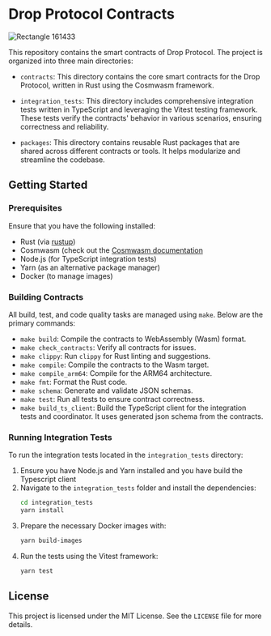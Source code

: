 # Drop Protocol Contracts

![Rectangle 161433](https://github.com/hadronlabs-org/drop-contracts/assets/103267218/f0faf991-7954-4e65-8032-73e6e4840ef3)

This repository contains the smart contracts of Drop Protocol. The project is organized into three main directories:

- `contracts`: This directory contains the core smart contracts for the Drop Protocol, written in Rust using the Cosmwasm framework.

- `integration_tests`: This directory includes comprehensive integration tests written in TypeScript and leveraging the Vitest testing framework. These tests verify the contracts' behavior in various scenarios, ensuring correctness and reliability.

- `packages`: This directory contains reusable Rust packages that are shared across different contracts or tools. It helps modularize and streamline the codebase.

## Getting Started

### Prerequisites

Ensure that you have the following installed:

- Rust (via [rustup](https://rustup.rs/))
- Cosmwasm (check out the [Cosmwasm documentation](https://cosmwasm.com/home/about/)
- Node.js (for TypeScript integration tests)
- Yarn (as an alternative package manager)
- Docker (to manage images)

### Building Contracts

All build, test, and code quality tasks are managed using `make`. Below are the primary commands:

- `make build`: Compile the contracts to WebAssembly (Wasm) format.
- `make check_contracts`: Verify all contracts for issues.
- `make clippy`: Run `clippy` for Rust linting and suggestions.
- `make compile`: Compile the contracts to the Wasm target.
- `make compile_arm64`: Compile for the ARM64 architecture.
- `make fmt`: Format the Rust code.
- `make schema`: Generate and validate JSON schemas.
- `make test`: Run all tests to ensure contract correctness.
- `make build_ts_client`: Build the TypeScript client for the integration tests and coordinator. It uses generated json schema from the contracts. 

### Running Integration Tests

To run the integration tests located in the `integration_tests` directory:

1. Ensure you have Node.js and Yarn installed and you have build the Typescript client
2. Navigate to the `integration_tests` folder and install the dependencies:
   ```bash
   cd integration_tests
   yarn install
   ```
3. Prepare the necessary Docker images with:
   ```bash
   yarn build-images
   ```
4. Run the tests using the Vitest framework:
   ```bash
   yarn test
   ```

## License

This project is licensed under the MIT License. See the `LICENSE` file for more details.

